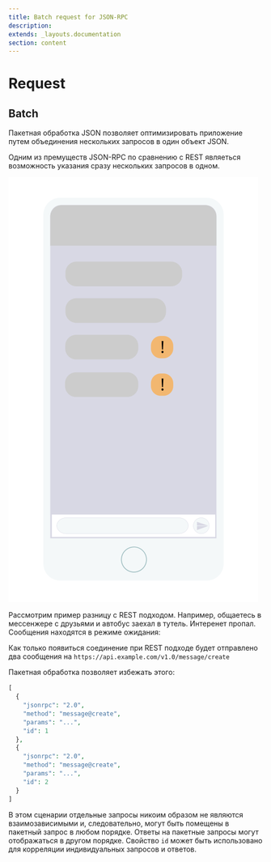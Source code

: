 ```yaml
---
title: Batch request for JSON-RPC
description: 
extends: _layouts.documentation
section: content
---
```


# Request

## Batch

Пакетная обработка JSON позволяет оптимизировать приложение путем объединения нескольких запросов в один объект JSON.

Одним из премуществ JSON-RPC по сравнению с REST являеться возможность указания сразу нескольких запросов в одном.

![JSON RPC Batch Requests](/assets/img/batch-requests.svg)

Рассмотрим пример разницу с REST подходом. Например, общаетесь в мессенжере с друзьями и автобус заехал в тутель.
Интеренет пропал. Сообщения находятся в режиме ожидания:

Как только появиться соединение при REST подходе будет отправлено два сообщения на `https://api.example.com/v1.0/message/create`

Пакетная обработка позволяет избежать этого:

```php
[
  {
    "jsonrpc": "2.0",
    "method": "message@create",
    "params": "...",
    "id": 1
  },
  {
    "jsonrpc": "2.0",
    "method": "message@create",
    "params": "...",
    "id": 2
  }
]
```

В этом сценарии отдельные запросы никоим образом не являются взаимозависимыми и, следовательно, могут быть помещены в пакетный запрос в любом порядке. Ответы на пакетные запросы могут отображаться в другом порядке. Свойство `id` может быть использовано для корреляции индивидуальных запросов и ответов.

<!--
![JSON PRC Notifications](/assets/img/notifications.svg)
-->
